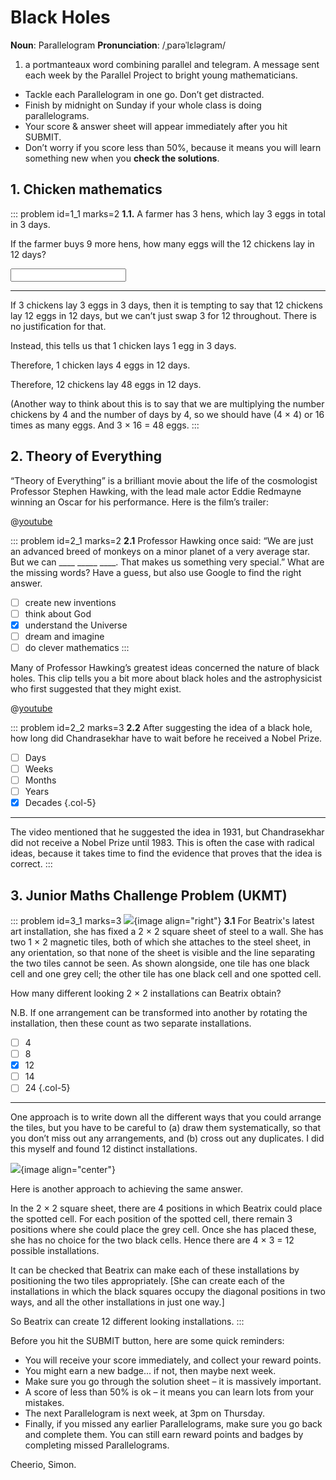 # Black Holes

<div class="dictionary">

__Noun__: Parallelogram
__Pronunciation__: /ˌparəˈlɛləɡram/

1. a portmanteaux word combining parallel and telegram. A message sent each
week by the Parallel Project to bright young mathematicians.

</div>

*	Tackle each Parallelogram in one go. Don’t get distracted.
*	Finish by midnight on Sunday if your whole class is doing parallelograms.
*	Your score & answer sheet will appear immediately after you hit SUBMIT.
*	Don’t worry if you score less than 50%, because it means you will learn something new when you __check the solutions__.


## 1. Chicken mathematics

::: problem id=1_1 marks=2
__1.1.__ A farmer has 3 hens, which lay 3 eggs in total in 3 days.

If the farmer buys 9 more hens, how many eggs will the 12 chickens lay in 12 days?

<input type="number" solution="48"/>

---

If 3 chickens lay 3 eggs in 3 days, then it is tempting to say that 12 chickens lay 12 eggs in 12 days, but we can’t just swap 3 for 12 throughout. There is no justification for that.

Instead, this tells us that 1 chicken lays 1 egg in 3 days.

Therefore, 1 chicken lays 4 eggs in 12 days.

Therefore, 12 chickens lay 48 eggs in 12 days.

(Another way to think about this is to say that we are multiplying the number chickens by 4 and the number of days by 4, so we should have (4 × 4) or 16 times as many eggs. And 3 × 16 = 48 eggs.
:::


## 2.	Theory of Everything

“Theory of Everything” is a brilliant movie about the life of the cosmologist Professor Stephen Hawking, with the lead male actor Eddie Redmayne winning an Oscar for his performance. Here is the film’s trailer:

@[youtube](Salz7uGp72c?rel=0)

::: problem id=2_1 marks=2
__2.1__ Professor Hawking once said: “We are just an advanced breed of monkeys on a minor planet of a very average star. But we can ____ _____ ____. That makes us something very special.” What are the missing words? Have a guess, but also use Google to find the right answer.

* [ ] create new inventions
* [ ] think about God
* [x] understand the Universe
* [ ] dream and imagine
* [ ] do clever mathematics
:::

Many of Professor Hawking’s greatest ideas concerned the nature of black holes. This clip tells you a bit more about black holes and the astrophysicist who first suggested that they might exist.

@[youtube](5p3kBc2FxMQ?rel=0)

::: problem id=2_2 marks=3
__2.2__ After suggesting the idea of a black hole, how long did Chandrasekhar have to wait before he received a Nobel Prize.

* [ ] Days
* [ ] Weeks  	
* [ ] Months
* [ ] Years
* [x] Decades
{.col-5}

---

The video mentioned that he suggested the idea in 1931, but Chandrasekhar did not receive a Nobel Prize until 1983. This is often the case with radical ideas, because it takes time to find the evidence that proves that the idea is correct.
:::


## 3.	Junior Maths Challenge Problem (UKMT)
<!--- (2013) Q25 --->

::: problem id=3_1 marks=3
![](/resources/8-07-black-holes/3-question.jpg){image align="right"}
__3.1__ For Beatrix's latest art installation, she has fixed a 2 × 2 square sheet of steel to a wall. She has two 1 × 2 magnetic tiles, both of which she attaches to the steel sheet, in any orientation, so that none of the sheet is visible and the line separating the two tiles cannot be seen. As shown alongside, one tile has one black cell and one grey cell; the other tile has one black cell and one spotted cell.

How many different looking 2 × 2 installations can Beatrix obtain?

N.B. If one arrangement can be transformed into another by rotating the installation, then these count as two separate installations.

* [ ] 4
* [ ] 8
* [x] 12
* [ ] 14
* [ ] 24
{.col-5}

---

One approach is to write down all the different ways that you could arrange the tiles, but you have to be careful to (a) draw them systematically, so that you don’t miss out any arrangements, and (b) cross out any duplicates. I did this myself and found 12 distinct installations.

![](/resources/8-07-black-holes/3-answer.jpg){image align="center"}

Here is another approach to achieving the same answer.

In the 2 × 2 square sheet, there are 4 positions in which Beatrix could place the spotted cell. For each position of the spotted cell, there remain 3 positions where she could place the grey cell. Once she has placed these, she has no choice for the two black cells. Hence there are 4 × 3 = 12 possible installations.

It can be checked that Beatrix can make each of these installations by positioning the two tiles appropriately. [She can create each of the installations in which the black squares occupy the diagonal positions in two ways, and all the other installations in just one way.]

So Beatrix can create 12 different looking installations.
:::

Before you hit the SUBMIT button, here are some quick reminders:

*	You will receive your score immediately, and collect your reward points.
*	You might earn a new badge... if not, then maybe next week.
*	Make sure you go through the solution sheet – it is massively important.
*	A score of less than 50% is ok – it means you can learn lots from your mistakes.
*	The next Parallelogram is next week, at 3pm on Thursday.
*	Finally, if you missed any earlier Parallelograms, make sure you go back and complete them. You can still earn reward points and badges by completing missed Parallelograms.

Cheerio,
Simon.
